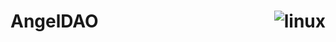 # AngelDAO   <img alt="linux" style="float: right;" src ="https://hits.seeyoufarm.com/api/count/incr/badge.svg?url=https%3A%2F%2Fgithub.com%2Fmjhbest/AngelDAO1212%2Fhit-counter"/>  
